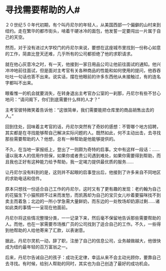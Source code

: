 # 寻找需要帮助的人#
２０世纪５０年代初期，有个叫丹尼尔的年轻人，从美国西部一个偏僻的山村来到纽约。走在繁华的都市街头，啃着干硬冰冷的面包，他发誓一定要闯出一片属于自己的天空。 

然而，对于没有进过大学校门的丹尼尔来说，要想在这座城市里找到一份称心如意的工作，简直比登天还难，几乎所有的公司都拒绝了他的求职请求。 

就在他心灰意冷之时，有一天，他接到一家日用品公司让他前往面试的通知。他兴冲冲地前往面试，但是面对主考官有关各种商品的性能和如何使用的提问，他吞吞吐吐一句话也答不出来。说实话，摆在他眼前的许多东西他从未接触过，有的连名字都叫不出来。 

眼看惟一的机会就要消失，在转身退出主考官办公室的一刹那，丹尼尔有些不甘心地问：“请问阁下，你们到底需要什么样的人才？” 

主考官彼特微笑着告诉他：“这很简单，我们需要能把仓库里的商品销售出去的人。” 

回到住处，回味着主考官的话，丹尼尔突然有了奇妙的感想：不管哪个地方招聘，其实都是在寻找能够帮自己解决实际问题的人。既然如此，何不主动出击，去寻找那些需要帮助的人？他想，总有一种帮助是他能够提供的。 

不久，在当地一家报纸上，登出了一则颇为奇特的启事。文中有这样一段话：……谨以我本人的信用作担保，如果你或者贵公司遇到难处，如果你需要得到帮助，而且我也正好有这种能力给予帮助，我一定竭力提供最优质的服务…… 

让丹尼尔没有料到的是，这则并不起眼的启事登出后，他接到了许多来自不同地区的求助电话和信件。 

原本只想找一份适合自己工作的丹尼尔，这时又有了更有趣的发现：老约翰为自己的花猫生下小猫照顾不过来而发愁，而凯茜却为自己的宝贝女儿吵着要猫咪找不到卖主而着急；北边的一所小学急需大量鲜奶，而东边的一处牧场却奶源过剩……诸如此类的事情一一呈现在他面前。 

丹尼尔将这些情况整理分类，一一记录下来，然后毫不保留地告诉那些需要帮助的人。而他，也在一家需要市场推广员的公司找到了适合自己的工作。不久，一些得到他帮助的人给他寄来了汇款，以表谢意。 

据此，丹尼尔灵机一动，辞了职，注册了自己的信息公司，业务越做越大，他很快成为纽约最年轻的百万富翁之一。 

后来，丹尼尔告诫自己的孩子：成功无定律，幸运从来不会主动光顾你，要靠自己去寻找。有时候，给别人帮助的同时，其实也为自己创造了最好的成功机会。
 